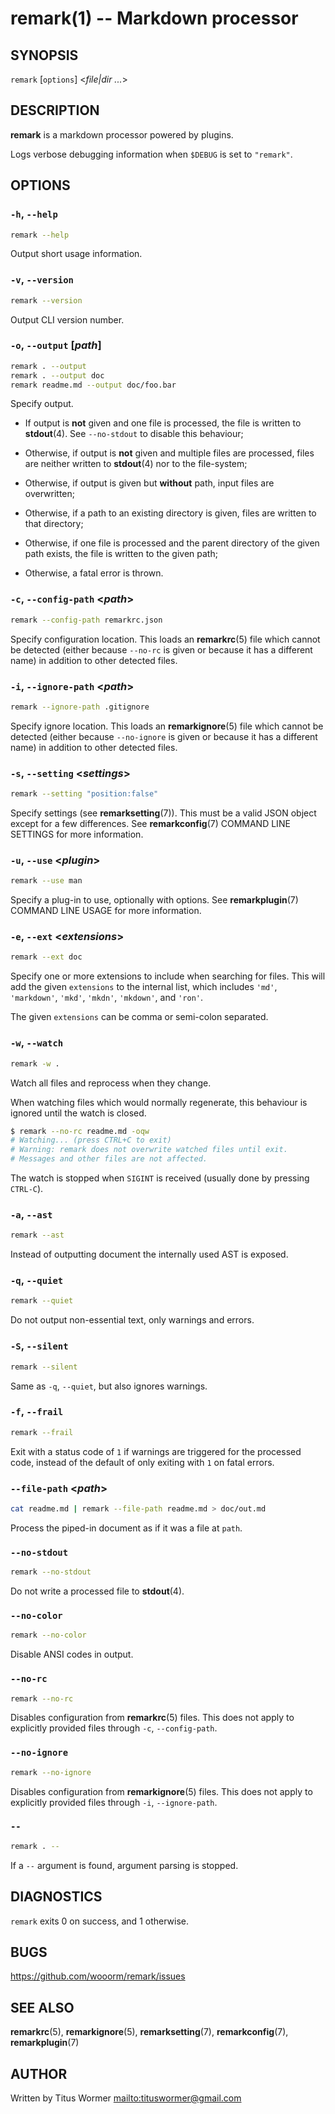 # remark(1) -- Markdown processor

## SYNOPSIS

`remark` \[`options`] &lt;_file|dir_ _..._>

## DESCRIPTION

**remark** is a markdown processor powered by plugins.

Logs verbose debugging information when `$DEBUG` is set to `"remark"`.

## OPTIONS

### `-h`, `--help`

```sh
remark --help
```

Output short usage information.

### `-v`, `--version`

```sh
remark --version
```

Output CLI version number.

### `-o`, `--output` \[_path_]

```sh
remark . --output
remark . --output doc
remark readme.md --output doc/foo.bar
```

Specify output.

*   If output is **not** given and one file is processed, the file is written
    to **stdout**(4). See `--no-stdout` to disable this behaviour;

*   Otherwise, if output is **not** given and multiple files are processed,
    files are neither written to **stdout**(4) nor to the file-system;

*   Otherwise, if output is given but **without** path, input files are
    overwritten;

*   Otherwise, if a path to an existing directory is given, files are written
    to that directory;

*   Otherwise, if one file is processed and the parent directory of the given
    path exists, the file is written to the given path;

*   Otherwise, a fatal error is thrown.

### `-c`, `--config-path` &lt;_path_>

```sh
remark --config-path remarkrc.json
```

Specify configuration location. This loads an **remarkrc**(5) file which cannot
be detected (either because `--no-rc` is given or because it has a different
name) in addition to other detected files.

### `-i`, `--ignore-path` &lt;_path_>

```sh
remark --ignore-path .gitignore
```

Specify ignore location. This loads an **remarkignore**(5) file which cannot be
detected (either because `--no-ignore` is given or because it has a different
name) in addition to other detected files.

### `-s`, `--setting` &lt;_settings_>

```sh
remark --setting "position:false"
```

Specify settings (see **remarksetting**(7)). This must be a valid JSON object
except for a few differences. See **remarkconfig**(7) COMMAND LINE SETTINGS
for more information.

### `-u`, `--use` &lt;_plugin_>

```sh
remark --use man
```

Specify a plug-in to use, optionally with options. See **remarkplugin**(7)
COMMAND LINE USAGE for more information.

### `-e`, `--ext` &lt;_extensions_>

```sh
remark --ext doc
```

Specify one or more extensions to include when searching for files.
This will add the given `extensions` to the internal list, which includes
`'md'`, `'markdown'`, `'mkd'`, `'mkdn'`, `'mkdown'`, and `'ron'`.

The given `extensions` can be comma or semi-colon separated.

### `-w`, `--watch`

```sh
remark -w .
```

Watch all files and reprocess when they change.

When watching files which would normally regenerate,
this behaviour is ignored until the watch is closed.

```sh
$ remark --no-rc readme.md -oqw
# Watching... (press CTRL+C to exit)
# Warning: remark does not overwrite watched files until exit.
# Messages and other files are not affected.
```

The watch is stopped when `SIGINT` is received (usually done by pressing
`CTRL-C`).

### `-a`, `--ast`

```sh
remark --ast
```

Instead of outputting document the internally used AST is exposed.

### `-q`, `--quiet`

```sh
remark --quiet
```

Do not output non-essential text, only warnings and errors.

### `-S`, `--silent`

```sh
remark --silent
```

Same as `-q`, `--quiet`, but also ignores warnings.

### `-f`, `--frail`

```sh
remark --frail
```

Exit with a status code of `1` if warnings are triggered for the processed
code, instead of the default of only exiting with `1` on fatal errors.

### `--file-path` &lt;_path_>

```sh
cat readme.md | remark --file-path readme.md > doc/out.md
```

Process the piped-in document as if it was a file at `path`.

### `--no-stdout`

```sh
remark --no-stdout
```

Do not write a processed file to **stdout**(4).

### `--no-color`

```sh
remark --no-color
```

Disable ANSI codes in output.

### `--no-rc`

```sh
remark --no-rc
```

Disables configuration from **remarkrc**(5) files. This does not apply to
explicitly provided files through `-c`, `--config-path`.

### `--no-ignore`

```sh
remark --no-ignore
```

Disables configuration from **remarkignore**(5) files. This does not apply to
explicitly provided files through `-i`, `--ignore-path`.

### `--`

```sh
remark . --
```

If a `--` argument is found, argument parsing is stopped.

## DIAGNOSTICS

`remark` exits 0 on success, and 1 otherwise.

## BUGS

<https://github.com/wooorm/remark/issues>

## SEE ALSO

**remarkrc**(5), **remarkignore**(5), **remarksetting**(7), **remarkconfig**(7),
**remarkplugin**(7)

## AUTHOR

Written by Titus Wormer <mailto:tituswormer@gmail.com>
